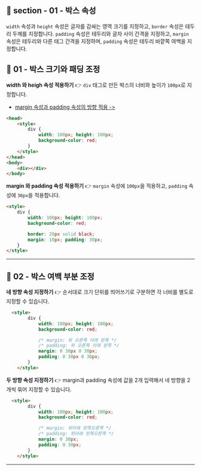 ## 📝 section - 01 - 박스 속성

`width` 속성과 `height` 속성은 글자를 감싸는 영역 크기를 지정하고, `border` 속성은 테두리 두께를 지정합니다. `padding` 속성은 테두리와 글자 사이 간격을 지정하고, `margin` 속성은 테두리와 다른 태그 간격을 지정하며, `padding` 속성은 테두리 바깥쪽 여백을 지정합니다.

## 📍 01 - 박스 크기와 패딩 조정

**width 와 heigh 속성 적용하기** 👉 `div` 태그로 만든 박스의 너비와 높이가 `100px`로 지정합니다.

 * [margin 속성과 padding 속성의 방향 적용 ->](https://github.com/zhzkdls/TIL/blob/main/Assets/CSS/Step01/Margin_and_padding_Properties.html)

```html
<head>
    <style>
        div {
            width: 100px; height: 100px;
            background-color: red;
        }
    </style>
</head>
<body>
    <div></div>
</body>
```

**margin 와 padding 속성 적용하기** 👉 `margin` 속성에 `100px`을 적용하고, `padding` 속성에 `30px`을 적용합니다.

```html
<style>
    div {
        width: 100px; height: 100px;
        background-color: red;

        border: 20px solid black;
        margin: 10px; padding: 30px;
    }
</style>
```

---
## 📍 02 - 박스 여백 부분 조정

**네 방향 속성 지정하기** 👉 순서대로 크기 단위를 띄어쓰기로 구분하면 각 너비를 별도로 지정할 수 있습니다.

```html
  <style>
        div {
            width: 100px; height: 100px;
            background-color: red;

            /* margin: 위 오른쪽 아래 왼쪽 */
            /* padding: 위 오른쪽 아래 왼쪽 */
            margin: 0 30px 0 30px;
            padding: 0 30px 0 30px;
        }
    </style>
```

**두 방향 속성 지정하기** 👉 margin과 padding 속성에 값을 2개 입력해서 네 방향을 2개씩 묶어 지정할 수 있습니다. 

```html
  <style>
        div {
            width: 100px; height: 100px;
            background-color: red;

            /* margin: 위아래 왼쪽오른쪽 */
            /* padding: 위아래 왼쪽오른쪽 */
            margin: 0 30px; 
            padding: 0 30px;
        }
    </style>
```

---
